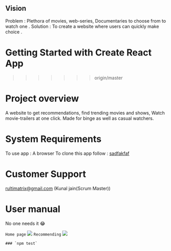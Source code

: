 
## Vision
Problem : Plethora of movies, web-series, Documentaries to choose from to watch one .
Solution : To create a website where  users can quickly make choice .


# Getting Started with Create React App
>>>>>>> origin/master

# Project overview
A website to get recommendations, find trending movies and shows, Watch movie-trailers at one click. Made for binge as well as casual watchers.

# System Requirements
To use app : A browser
To clone this app follow : [sadfakfaf](https://github.com/kunaljainwin/Starflix/blob/master/RECEPIE.md)

# Customer Support 
rultimatrix@gmail.com (Kunal jain(Scrum Master))

# User manual
No one needs it 😂

 `Home page`
![](https://github.com/kunaljainwin/)
 `Recommending`
![](https://github.com/kunaljainwin/)


    ### `npm test`
    
